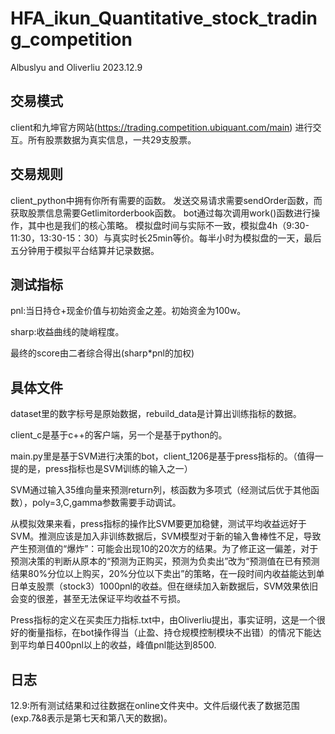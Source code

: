 # HFA_ikun_Quantitative_stock_trading_competition

Albuslyu and Oliverliu 2023.12.9

## 交易模式

client和九坤官方网站(https://trading.competition.ubiquant.com/main)
进行交互。所有股票数据为真实信息，一共29支股票。

## 交易规则

client_python中拥有你所有需要的函数。
发送交易请求需要sendOrder函数，而获取股票信息需要Getlimitorderbook函数。
bot通过每次调用work()函数进行操作，其中也是我们的核心策略。
模拟盘时间与实际不一致，模拟盘4h（9:30-11:30，13:30-15：30）与真实时长25min等价。每半小时为模拟盘的一天，最后五分钟用于模拟平台结算并记录数据。

## 测试指标
pnl:当日持仓+现金价值与初始资金之差。初始资金为100w。

sharp:收益曲线的陡峭程度。

最终的score由二者综合得出(sharp*pnl的加权)

## 具体文件
dataset里的数字标号是原始数据，rebuild_data是计算出训练指标的数据。

client_c是基于c++的客户端，另一个是基于python的。

main.py里是基于SVM进行决策的bot，client_1206是基于press指标的。（值得一提的是，press指标也是SVM训练的输入之一）

SVM通过输入35维向量来预测return列，核函数为多项式（经测试后优于其他函数），poly=3,C,gamma参数需要手动调试。

从模拟效果来看，press指标的操作比SVM要更加稳健，测试平均收益远好于SVM。推测应该是加入非训练数据后，SVM模型对于新的输入鲁棒性不足，导致产生预测值的“爆炸”：可能会出现10的20次方的结果。为了修正这一偏差，对于预测决策的判断从原本的“预测为正购买，预测为负卖出”改为“预测值在已有预测结果80%分位以上购买，20%分位以下卖出”的策略，在一段时间内收益能达到单日单支股票（stock3）1000pnl的收益。但在继续加入新数据后，SVM效果依旧会变的很差，甚至无法保证平均收益不亏损。

Press指标的定义在买卖压力指标.txt中，由Oliverliu提出，事实证明，这是一个很好的衡量指标，在bot操作得当（止盈、持仓规模控制模块不出错）的情况下能达到平均单日400pnl以上的收益，峰值pnl能达到8500.

## 日志
12.9:所有测试结果和过往数据在online文件夹中。文件后缀代表了数据范围(exp.7&8表示是第七天和第八天的数据)。